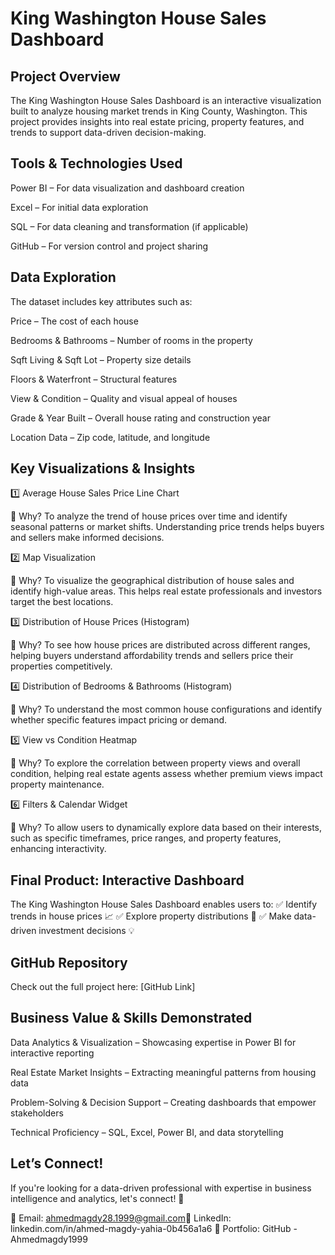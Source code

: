 # King Washington House Sales Dashboard

## Project Overview

The King Washington House Sales Dashboard is an interactive visualization built to analyze housing market trends in King County, Washington. This project provides insights into real estate pricing, property features, and trends to support data-driven decision-making.

## Tools & Technologies Used

Power BI – For data visualization and dashboard creation

Excel – For initial data exploration

SQL – For data cleaning and transformation (if applicable)

GitHub – For version control and project sharing

## Data Exploration

The dataset includes key attributes such as:

Price – The cost of each house

Bedrooms & Bathrooms – Number of rooms in the property

Sqft Living & Sqft Lot – Property size details

Floors & Waterfront – Structural features

View & Condition – Quality and visual appeal of houses

Grade & Year Built – Overall house rating and construction year

Location Data – Zip code, latitude, and longitude

## Key Visualizations & Insights

1️⃣ Average House Sales Price Line Chart

📌 Why? To analyze the trend of house prices over time and identify seasonal patterns or market shifts. Understanding price trends helps buyers and sellers make informed decisions.

2️⃣ Map Visualization

📌 Why? To visualize the geographical distribution of house sales and identify high-value areas. This helps real estate professionals and investors target the best locations.

3️⃣ Distribution of House Prices (Histogram)

📌 Why? To see how house prices are distributed across different ranges, helping buyers understand affordability trends and sellers price their properties competitively.

4️⃣ Distribution of Bedrooms & Bathrooms (Histogram)

📌 Why? To understand the most common house configurations and identify whether specific features impact pricing or demand.

5️⃣ View vs Condition Heatmap

📌 Why? To explore the correlation between property views and overall condition, helping real estate agents assess whether premium views impact property maintenance.

6️⃣ Filters & Calendar Widget

📌 Why? To allow users to dynamically explore data based on their interests, such as specific timeframes, price ranges, and property features, enhancing interactivity.

## Final Product: Interactive Dashboard

The King Washington House Sales Dashboard enables users to:
✅ Identify trends in house prices 📈
✅ Explore property distributions 🏡
✅ Make data-driven investment decisions 💡

## GitHub Repository

Check out the full project here: [GitHub Link]

## Business Value & Skills Demonstrated

Data Analytics & Visualization – Showcasing expertise in Power BI for interactive reporting

Real Estate Market Insights – Extracting meaningful patterns from housing data

Problem-Solving & Decision Support – Creating dashboards that empower stakeholders

Technical Proficiency – SQL, Excel, Power BI, and data storytelling

## Let’s Connect!

If you're looking for a data-driven professional with expertise in business intelligence and analytics, let's connect! 🚀

📧 Email: ahmedmagdy28.1999@gmail.com🔗 LinkedIn: linkedin.com/in/ahmed-magdy-yahia-0b456a1a6
📂 Portfolio: GitHub - Ahmedmagdy1999

